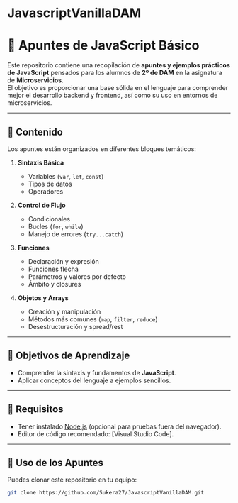 # JavascriptVanillaDAM

# 📘 Apuntes de JavaScript Básico

Este repositorio contiene una recopilación de **apuntes y ejemplos prácticos de JavaScript** pensados para los alumnos de **2º de DAM** en la asignatura de **Microservicios**.  
El objetivo es proporcionar una base sólida en el lenguaje para comprender mejor el desarrollo backend y frontend, así como su uso en entornos de microservicios.

---

## 📂 Contenido

Los apuntes están organizados en diferentes bloques temáticos:

1. **Sintaxis Básica**
   - Variables (`var`, `let`, `const`)
   - Tipos de datos
   - Operadores

2. **Control de Flujo**
   - Condicionales
   - Bucles (`for`, `while`)
   - Manejo de errores (`try...catch`)

3. **Funciones**
   - Declaración y expresión
   - Funciones flecha
   - Parámetros y valores por defecto
   - Ámbito y closures

4. **Objetos y Arrays**
   - Creación y manipulación
   - Métodos más comunes (`map`, `filter`, `reduce`)
   - Desestructuración y spread/rest

---

## 🎯 Objetivos de Aprendizaje

- Comprender la sintaxis y fundamentos de **JavaScript**.  
- Aplicar conceptos del lenguaje a ejemplos sencillos.  

---

## 🚀 Requisitos

- Tener instalado [Node.js](https://nodejs.org/) (opcional para pruebas fuera del navegador).  
- Editor de código recomendado: [Visual Studio Code].  

---

## 📝 Uso de los Apuntes

Puedes clonar este repositorio en tu equipo:

```bash
git clone https://github.com/Sukera27/JavascriptVanillaDAM.git
